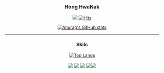 
<center>

### Hong HwaNak

<a href="https://velog.io/@ghdghkwo5"><img src="https://img.shields.io/badge/Velog-3DDC84?style=flat-square&logo=Blogger&logoColor=white"/></a>
[![Hits](https://hits.seeyoufarm.com/api/count/incr/badge.svg?url=https%3A%2F%2Fgithub.com%2FNakhong%2F&count_bg=%23161716&title_bg=%23090909&icon=github.svg&icon_color=%23FFFFFF&title=hits&edge_flat=false)](https://hits.seeyoufarm.com)

[![Anurag's GitHub stats](https://github-readme-stats.vercel.app/api?username=Nakhong)](https://github.com/Nakhong/github-readme-stats)

---

### Skils

[![Top Langs](https://github-readme-stats.vercel.app/api/top-langs/?username=Nakhong&langs_count=8)](https://github.com/Nakhong/github-readme-stats)<br><br>
<img src="https://img.shields.io/badge/Html-E34F26?style=flat-square&logo=html5&logoColor=white"/>
<img src="https://img.shields.io/badge/CSS-1572B6?style=flat-square&logo=CSS3&logoColor=white"/>
<img src="https://img.shields.io/badge/JavaScript-F7DF1E?style=flat&logo=JavaScript&logoColor=white"/>
<img src="https://img.shields.io/badge/React-61DAFB?style=flat&logo=React&logoColor=white"/><img src="https://img.shields.io/badge/Firebase-FFCA28?style=flat-square&logo=firebase&logoColor=white"/>
</center>
